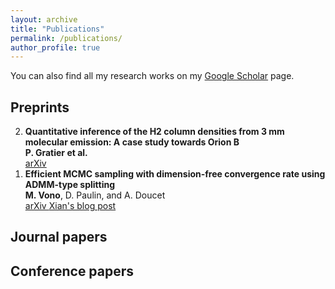 ```yaml
---
layout: archive
title: "Publications"
permalink: /publications/
author_profile: true
---
```


You can also find all my research works on my [Google Scholar](https://scholar.google.fr/citations?user=R5dfDTAAAAAJ&hl=en) page.

## Preprints

<ol reversed>
	<li>
	  	<b>Quantitative inference of the H2 column densities from 3 mm molecular emission: A case study towards Orion B</b><br>
	    <b>P. Gratier et al.</b>
		<div class="btn-group">
			<a class="btn" href="https://arxiv.org/abs/2008.13417">
		      <i class="ai ai-arxiv"></i>
		      arXiv
		    </a>
		</div>
  	</li>
	<li>
	  	<b>Efficient MCMC sampling with dimension-free convergence rate using ADMM-type splitting</b><br>
	    <b>M. Vono</b>, D. Paulin, and A. Doucet
		<div class="btn-group">
			<a class="btn" href="https://arxiv.org/abs/1905.11937">
		      <i class="ai ai-arxiv"></i>
		      arXiv
		    </a>
		    <a class="btn" href="https://xianblog.wordpress.com/2019/06/24/efficient-mcmc-sampling/">
		      <i class="fas fa-fw fa-comments"></i>
		      Xian's blog post
		    </a>
		</div>
  	</li>
</ol> 


## Journal papers

## Conference papers  


